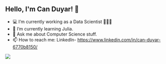 ## Hello, I'm Can Duyar! 👋

- 💻 I’m currently working as a Data Scientist 🧑🏻‍💻 
- 🌱 I’m currently learning Julia.
- 💬 Ask me about Computer Science stuff.
- 📫 How to reach me: LinkedIn- https://www.linkedin.com/in/can-duyar-6770b8150/

<img src = "https://github-readme-stats.vercel.app/api?username=CanDuyar&&show_icons=true&title_color=ffffff&icon_color=bb2acf&text_color=daf7dc&bg_color=151515">

